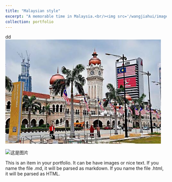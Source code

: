 ```yaml
---
title: "Malaysian style"
excerpt: "A memorable time in Malaysia.<br/><img src='/wangjiahui/images/portfolio/malaysia/cover.jpg'>"
collection: portfolio
---
```

dd
<img src='/images/portfolio/malaysia/cover.jpg'>

![这是图片](/images/portfolio/malaysia/boy.jpg "yunnan")

This is an item in your portfolio. It can be have images or nice text. If you name the file .md, it will be parsed as markdown. If you name the file .html, it will be parsed as HTML. 
